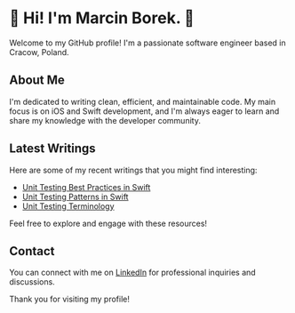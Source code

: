 # 👋 Hi! I'm Marcin Borek. 👋 

Welcome to my GitHub profile! I'm a passionate software engineer based in Cracow, Poland.

## About Me

I'm dedicated to writing clean, efficient, and maintainable code. My main focus is on iOS and Swift development, and I'm always eager to learn and share my knowledge with the developer community.

## Latest Writings

Here are some of my recent writings that you might find interesting:

- [Unit Testing Best Practices in Swift](https://github.com/marcin-bo/Unit-Testing-In-Swift/blob/main/Unit%20Testing%20Best%20Practices%20in%20Swift.md)
- [Unit Testing Patterns in Swift](https://github.com/marcin-bo/Unit-Testing-In-Swift/blob/main/Unit%20Testing%20Patterns%20in%20Swift.md)
- [Unit Testing Terminology](https://github.com/marcin-bo/Unit-Testing-In-Swift/blob/main/Unit%20Testing%20Terminology.md)

Feel free to explore and engage with these resources!

## Contact

You can connect with me on [LinkedIn](https://www.linkedin.com/in/marcinborek/) for professional inquiries and discussions.

Thank you for visiting my profile!
